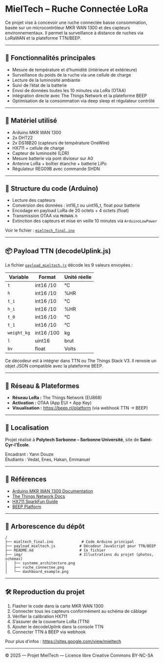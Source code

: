 # MielTech – Ruche Connectée LoRa

Ce projet vise à concevoir une ruche connectée basse consommation, basée sur un microcontrôleur MKR WAN 1300 et des capteurs environnementaux. Il permet la surveillance à distance de ruches via LoRaWAN et la plateforme TTN/BEEP.

---

## 🚀 Fonctionnalités principales

- Mesure de température et d’humidité (intérieure et extérieure)
- Surveillance du poids de la ruche via une cellule de charge
- Lecture de la luminosité ambiante
- Suivi de l’état de la batterie
- Envoi de données toutes les 10 minutes via LoRa (OTAA)
- Intégration directe avec The Things Network et la plateforme BEEP
- Optimisation de la consommation via deep sleep et régulateur contrôlé

---

## 🔧 Matériel utilisé

- Arduino MKR WAN 1300
- 2x DHT22
- 2x DS18B20 (capteurs de température OneWire)
- HX711 + cellule de charge
- Capteur de luminosité (LDR)
- Mesure batterie via pont diviseur sur A0
- Antenne LoRa + boîtier étanche + batterie LiPo
- Régulateur REG09B avec commande SHDN

---

## 🧠 Structure du code (Arduino)

- Lecture des capteurs
- Conversion des données : int16_t ou uint16_t, float pour batterie
- Encodage en payload LoRa de 20 octets + 4 octets (float)
- Transmission OTAA via `MKRWAN.h`
- Extinction des capteurs et mise en veille 10 minutes via `ArduinoLowPower`

Voir le fichier : [`mieltech_final.ino`](./mieltech_final.ino)

---

## 📦 Payload TTN (decodeUplink.js)

Le fichier [`payload_mieltech.js`](./payload_mieltech.js) décode les 9 valeurs envoyées :

| Variable    | Format     | Unité réelle   |
|-------------|------------|----------------|
| `t`         | int16 /10  | °C             |
| `h`         | int16 /10  | %HR            |
| `t_i`       | int16 /10  | °C             |
| `h_i`       | int16 /10  | %HR            |
| `t_0`       | int16 /10  | °C             |
| `t_1`       | int16 /10  | °C             |
| `weight_kg` | int16 /100 | kg             |
| `l`         | uint16     | brut           |
| `bv`        | float      | Volts          |

Ce décodeur est à intégrer dans TTN ou The Things Stack V3. Il renvoie un objet JSON compatible avec la plateforme BEEP.

---

## 📡 Réseau & Plateformes

- **Réseau LoRa :** The Things Network (EU868)
- **Activation :** OTAA (App EUI + App Key)
- **Visualisation :** https://beep.nl/platform (via webhook TTN → BEEP)

---

## 📍 Localisation
Projet réalisé à **Polytech Sorbonne – Sorbonne Université**, site de **Saint-Cyr-l'École**.

Encadrant : Yann Douze  
Étudiants : Vedat, Enes, Hakan, Emmanuel

---

## 📘 Références

- [Arduino MKR WAN 1300 Documentation](https://docs.arduino.cc/hardware/mkr-wan-1300)
- [The Things Network Docs](https://www.thethingsnetwork.org/docs/)
- [HX711 SparkFun Guide](https://learn.sparkfun.com/tutorials/load-cell-hookup-guide)
- [BEEP Platform](https://beep.nl/platform)

---

## 📂 Arborescence du dépôt

```
/
├── mieltech_final.ino             # Code Arduino principal
├── payload_mieltech.js           # Décodeur JavaScript pour TTN/BEEP
├── README.md                     # Ce fichier
├── img/                          # Illustrations du projet (photos, schémas)
│   ├── systeme_architecture.png
│   ├── ruche_connectee.png
│   └── dashboard_example.png
```

---

## 🛠️ Reproduction du projet

1. Flasher le code dans la carte MKR WAN 1300
2. Connecter tous les capteurs conformément au schéma de câblage
3. Vérifier la calibration HX711
4. S’assurer de la couverture LoRa (TTN)
5. Ajouter le decodeUplink dans la console TTN
6. Connecter TTN à BEEP via webhook

Pour plus d’infos : https://sites.google.com/view/mieltech

---

© 2025 — Projet MielTech — Licence libre Creative Commons BY-NC-SA
